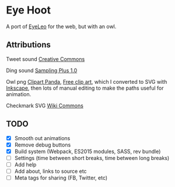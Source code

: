 # Eye Hoot

A port of [EyeLeo](http://eyeleo.com/overview) for the web, but with an owl.

## Attributions

Tweet sound [Creative Commons](https://notificationsounds.com/message-tones/rvrb2-15)

Ding sound [Sampling Plus 1.0](http://soundbible.com/1424-Air-Plane-Ding.html)

Owl png [Clipart Panda](http://www.clipartpanda.com/clipart_images/owl-clipart-post-3-4374931), [Free clip art](http://www.clipartpanda.com/categories/owl-clip-art-free-cute), which I converted to SVG with [Inkscape](https://inkscape.org/en/), then lots of manual editing to make the paths useful for animation.

Checkmark SVG [Wiki Commons](https://commons.wikimedia.org/wiki/File:Echo_curation_alt_check_mark.svg)

## TODO

- [x] Smooth out animations
- [x] Remove debug buttons
- [x] Build system (Webpack, ES2015 modules, SASS, rev bundle)
- [ ] Settings (time between short breaks, time between long breaks)
- [ ] Add help
- [ ] Add about, links to source etc
- [ ] Meta tags for sharing (FB, Twitter, etc)
